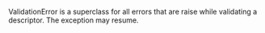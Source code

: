 ValidationError is a superclass for all errors that are raise while validating a descriptor. The exception may resume.

